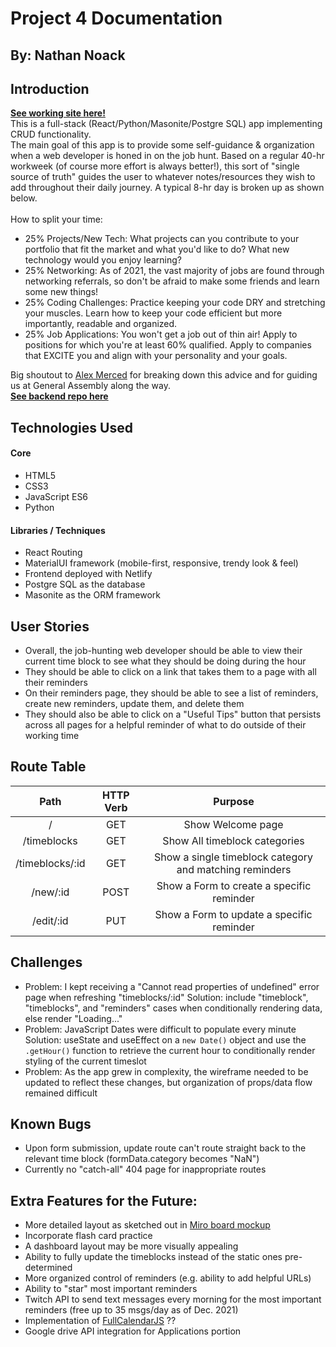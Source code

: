 # Project 4 Documentation
## By: Nathan Noack

## Introduction
**[See working site here!](https://git-committed.netlify.app/)**\
This is a full-stack (React/Python/Masonite/Postgre SQL) app implementing CRUD functionality.\
The main goal of this app is to provide some self-guidance & organization when a web developer is honed in on the job hunt. Based on a regular 40-hr workweek (of course more effort is always better!), this sort of "single source of truth" guides the user to whatever notes/resources they wish to add throughout their daily journey. A typical 8-hr day is broken up as shown below.\
\
How to split your time:
 - 25% Projects/New Tech: What projects can you contribute to your portfolio that fit the market and what you'd like to do? What new technology would you enjoy learning?
 - 25% Networking: As of 2021, the vast majority of jobs are found through networking referrals, so don't be afraid to make some friends and learn some new things!
 - 25% Coding Challenges: Practice keeping your code DRY and stretching your muscles. Learn how to keep your code efficient but more importantly, readable and organized.
 - 25% Job Applications: You won't get a job out of thin air! Apply to positions for which you're at least 60% qualified. Apply to companies that EXCITE you and align with your personality and your goals.

Big shoutout to [Alex Merced](https://meet.alexmercedcoder.com/) for breaking down this advice and for guiding us at General Assembly along the way.\
**[See backend repo here](https://github.com/underdoggum/gitcommitted_backend)**



## Technologies Used
#### Core
 - HTML5
 - CSS3
 - JavaScript ES6
 - Python

#### Libraries / Techniques
 - React Routing
 - MaterialUI framework (mobile-first, responsive, trendy look & feel)
 - Frontend deployed with Netlify
 - Postgre SQL as the database
 - Masonite as the ORM framework


## User Stories
 - Overall, the job-hunting web developer should be able to view their current time block to see what they should be doing during the hour
 - They should be able to click on a link that takes them to a page with all their reminders
 - On their reminders page, they should be able to see a list of reminders, create new reminders, update them, and delete them
 - They should also be able to click on a "Useful Tips" button that persists across all pages for a helpful reminder of what to do outside of their working time


## Route Table
| Path            | HTTP Verb | Purpose                                                 |
|:---------------:|:---------:|:-------------------------------------------------------:|
| /               | GET       | Show Welcome page                                       |
| /timeblocks     | GET       | Show All timeblock categories                           |
| /timeblocks/:id | GET       | Show a single timeblock category and matching reminders |
| /new/:id        | POST      | Show a Form to create a specific reminder               |
| /edit/:id       | PUT       | Show a Form to update a specific reminder               |



## Challenges
 - Problem: I kept receiving a "Cannot read properties of undefined" error page when refreshing "timeblocks/:id"
   Solution: include "timeblock", "timeblocks", and "reminders" cases when conditionally rendering data, else render "Loading..."
 - Problem: JavaScript Dates were difficult to populate every minute
   Solution: useState and useEffect on a ```new Date()``` object and use the ```.getHour()``` function to retrieve the current hour to conditionally render styling of the current timeslot
 - Problem: As the app grew in complexity, the wireframe needed to be updated to reflect these changes, but organization of props/data flow remained difficult


## Known Bugs
 - Upon form submission, update route can't route straight back to the relevant time block (formData.category becomes "NaN")
 - Currently no "catch-all" 404 page for inappropriate routes


## Extra Features for the Future:
 - More detailed layout as sketched out in [Miro board mockup](https://miro.com/app/board/uXjVObip9M8=/?invite_link_id=290878936725)
 - Incorporate flash card practice
 - A dashboard layout may be more visually appealing
 - Ability to fully update the timeblocks instead of the static ones pre-determined
 - More organized control of reminders (e.g. ability to add helpful URLs)
 - Ability to "star" most important reminders
 - Twitch API to send text messages every morning for the most important reminders (free up to 35 msgs/day as of Dec. 2021)
 - Implementation of [FullCalendarJS](https://fullcalendar.io/docs/react) ??
 - Google drive API integration for Applications portion